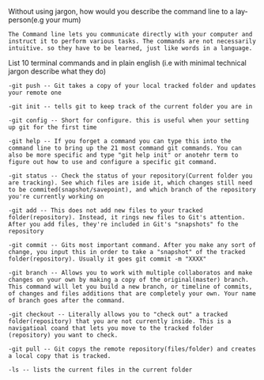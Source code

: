Without using jargon, how would you describe the command line to a lay-person(e.g your mum)

	The Command line lets you communicate directly with your computer and instruct it to perform various tasks. The commands are not necessarily intuitive. so they have to be learned, just like words in a language.

List 10 terminal commands and in plain english (i.e with minimal technical jargon describe what they do)

	-git push -- Git takes a copy of your local tracked folder and updates your remote one

	-git init -- tells git to keep track of the current folder you are in

	-git config -- Short for configure. this is useful when your setting up git for the first time

	-git help -- If you forget a command you can type this into the command line to bring up the 21 most command git commands. You can also be more specific and type "git help init" or anotehr term to figure out how to use and configure a specific git command.

	-git status -- Check the status of your repository(Current folder you are tracking). See which files are iside it, which changes still need to be commited(snapshot/savepoint), and which branch of the repository you're currently working on

	-git add -- This does not add new files to your tracked folder(repository). Instead, it rings new files to Git's attention. After you add files, they're included in Git's "snapshots" fo the repository

	-git commit -- Gits most important command. After you make any sort of change, you input this in order to take a "snapshot" of the tracked folder(repository). Usually it goes git commit -m "XXXX"

	-git branch -- Allows you to work with multiple collaboratos and make changes on your own by making a copy of the original(master) branch. This command will let you build a new branch, or timeline of commits, of changes and files additions that are completely your own. Your name of branch goes after the command.

	-git checkout -- Literally allows you to "check out" a tracked folder(repository) that you are not currently inside. This is a navigatioal coand that lets you move to the tracked folder (repository) you want to check. 

	-git pull -- Git copys the remote repository(files/folder) and creates a local copy that is tracked.

	-ls -- lists the current files in the current folder

